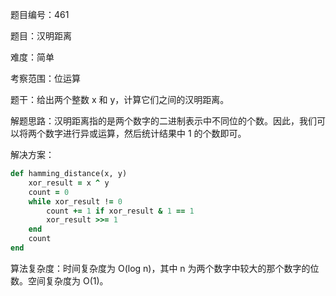 题目编号：461

题目：汉明距离

难度：简单

考察范围：位运算

题干：给出两个整数 x 和 y，计算它们之间的汉明距离。

解题思路：汉明距离指的是两个数字的二进制表示中不同位的个数。因此，我们可以将两个数字进行异或运算，然后统计结果中 1 的个数即可。

解决方案：

```ruby
def hamming_distance(x, y)
    xor_result = x ^ y
    count = 0
    while xor_result != 0
        count += 1 if xor_result & 1 == 1
        xor_result >>= 1
    end
    count
end
```

算法复杂度：时间复杂度为 O(log n)，其中 n 为两个数字中较大的那个数字的位数。空间复杂度为 O(1)。